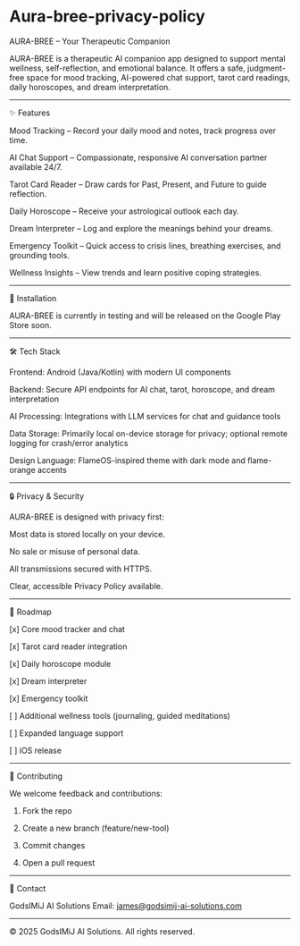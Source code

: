 # Aura-bree-privacy-policy

AURA-BREE – Your Therapeutic Companion

AURA-BREE is a therapeutic AI companion app designed to support mental wellness, self-reflection, and emotional balance. It offers a safe, judgment-free space for mood tracking, AI-powered chat support, tarot card readings, daily horoscopes, and dream interpretation.


---

✨ Features

Mood Tracking – Record your daily mood and notes, track progress over time.

AI Chat Support – Compassionate, responsive AI conversation partner available 24/7.

Tarot Card Reader – Draw cards for Past, Present, and Future to guide reflection.

Daily Horoscope – Receive your astrological outlook each day.

Dream Interpreter – Log and explore the meanings behind your dreams.

Emergency Toolkit – Quick access to crisis lines, breathing exercises, and grounding tools.

Wellness Insights – View trends and learn positive coping strategies.



---

📲 Installation

AURA-BREE is currently in testing and will be released on the Google Play Store soon.


---

🛠 Tech Stack

Frontend: Android (Java/Kotlin) with modern UI components

Backend: Secure API endpoints for AI chat, tarot, horoscope, and dream interpretation

AI Processing: Integrations with LLM services for chat and guidance tools

Data Storage: Primarily local on-device storage for privacy; optional remote logging for crash/error analytics

Design Language: FlameOS-inspired theme with dark mode and flame-orange accents



---

🔒 Privacy & Security

AURA-BREE is designed with privacy first:

Most data is stored locally on your device.

No sale or misuse of personal data.

All transmissions secured with HTTPS.

Clear, accessible Privacy Policy available.



---

🚀 Roadmap

[x] Core mood tracker and chat

[x] Tarot card reader integration

[x] Daily horoscope module

[x] Dream interpreter

[x] Emergency toolkit

[ ] Additional wellness tools (journaling, guided meditations)

[ ] Expanded language support

[ ] iOS release



---

🤝 Contributing

We welcome feedback and contributions:

1. Fork the repo


2. Create a new branch (feature/new-tool)


3. Commit changes


4. Open a pull request




---

📧 Contact

GodsIMiJ AI Solutions
Email: james@godsimij-ai-solutions.com


---

© 2025 GodsIMiJ AI Solutions. All rights reserved.

